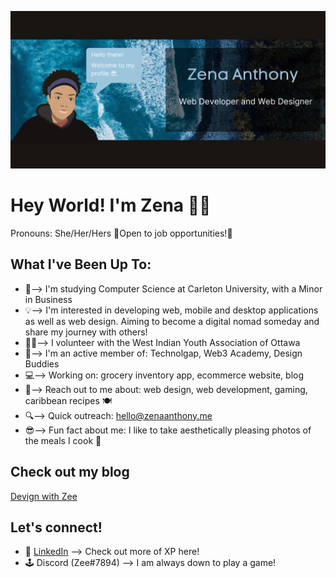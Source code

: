![GitHub Banner](GitHubBanner.png)

# Hey World! I'm Zena 👋🏽
Pronouns: She/Her/Hers 
🎇Open to job opportunities!🎇

## What I've Been Up To:
- 🏫--> I'm studying Computer Science at Carleton University, with a Minor in Business
- 💡--> I'm interested in developing web, mobile and desktop applications as well as web design. Aiming to become a digital nomad someday and share my journey with others!
- 🙋🏽--> I volunteer with the West Indian Youth Association of Ottawa
- 👯--> I'm an active member of: Technolgap, Web3 Academy, Design Buddies
- 💻--> Working on: grocery inventory app, ecommerce website, blog
- 💭--> Reach out to me about: web design, web development, gaming, caribbean recipes 🍽
- 🔍--> Quick outreach: hello@zenaanthony.me
- 😎--> Fun fact about me: I like to take aesthetically pleasing photos of the meals I cook 📸

## Check out my blog
[Devign with Zee](https://devignwithzee.com/home/)

## Let's connect!
- 📄 [LinkedIn](https://www.linkedin.com/in/zenaanthony/) --> Check out more of XP here!
- 🕹 Discord (Zee#7894) --> I am always down to play a game! 
